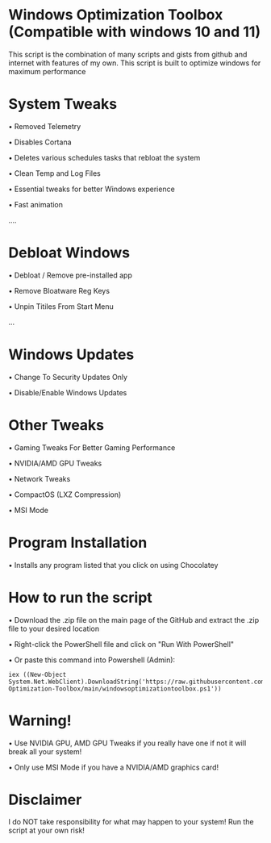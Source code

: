 # Windows Optimization Toolbox (Compatible with windows 10 and 11)
This script is the combination of many scripts and gists from github and internet with features of my own. This script is built to optimize windows for maximum performance
# System Tweaks

• Removed Telemetry

• Disables Cortana

• Deletes various schedules tasks that rebloat the system

• Clean Temp and Log Files

• Essential tweaks for better Windows experience

• Fast animation

....

# Debloat Windows

• Debloat / Remove pre-installed app

• Remove Bloatware Reg Keys

• Unpin Titiles From Start Menu

...

# Windows Updates
 
• Change To Security Updates Only

• Disable/Enable Windows Updates

# Other Tweaks

• Gaming Tweaks For Better Gaming Performance

• NVIDIA/AMD GPU Tweaks

• Network Tweaks

• CompactOS (LXZ Compression)

• MSI Mode

# Program Installation

• Installs any program listed that you click on using Chocolatey

# How to run the script
• Download the .zip file on the main page of the GitHub and extract the .zip file to your desired location

• Right-click the PowerShell file and click on "Run With PowerShell"

• Or paste this command into Powershell (Admin): 
```
iex ((New-Object System.Net.WebClient).DownloadString('https://raw.githubusercontent.com/paint29/Windows-Optimization-Toolbox/main/windowsoptimizationtoolbox.ps1'))
```
# Warning!
• Use NVIDIA GPU, AMD GPU Tweaks if you really have one if not it will break all your system!

• Only use MSI Mode if you have a NVIDIA/AMD graphics card!

# Disclaimer
I do NOT take responsibility for what may happen to your system! Run the script at your own risk!



